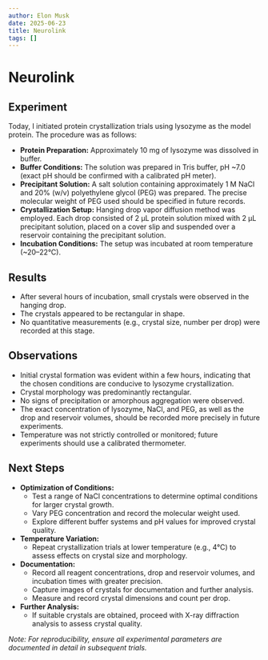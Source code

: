 ```yaml
---
author: Elon Musk
date: 2025-06-23
title: Neurolink
tags: []
---
```


# Neurolink

## Experiment

Today, I initiated protein crystallization trials using lysozyme as the model protein. The procedure was as follows:

- **Protein Preparation:** Approximately 10 mg of lysozyme was dissolved in buffer.
- **Buffer Conditions:** The solution was prepared in Tris buffer, pH ~7.0 (exact pH should be confirmed with a calibrated pH meter).
- **Precipitant Solution:** A salt solution containing approximately 1 M NaCl and 20% (w/v) polyethylene glycol (PEG) was prepared. The precise molecular weight of PEG used should be specified in future records.
- **Crystallization Setup:** Hanging drop vapor diffusion method was employed. Each drop consisted of 2 μL protein solution mixed with 2 μL precipitant solution, placed on a cover slip and suspended over a reservoir containing the precipitant solution.
- **Incubation Conditions:** The setup was incubated at room temperature (~20–22°C).

## Results

- After several hours of incubation, small crystals were observed in the hanging drop.
- The crystals appeared to be rectangular in shape.
- No quantitative measurements (e.g., crystal size, number per drop) were recorded at this stage.

## Observations

- Initial crystal formation was evident within a few hours, indicating that the chosen conditions are conducive to lysozyme crystallization.
- Crystal morphology was predominantly rectangular.
- No signs of precipitation or amorphous aggregation were observed.
- The exact concentration of lysozyme, NaCl, and PEG, as well as the drop and reservoir volumes, should be recorded more precisely in future experiments.
- Temperature was not strictly controlled or monitored; future experiments should use a calibrated thermometer.

## Next Steps

- **Optimization of Conditions:**
  - Test a range of NaCl concentrations to determine optimal conditions for larger crystal growth.
  - Vary PEG concentration and record the molecular weight used.
  - Explore different buffer systems and pH values for improved crystal quality.
- **Temperature Variation:**
  - Repeat crystallization trials at lower temperature (e.g., 4°C) to assess effects on crystal size and morphology.
- **Documentation:**
  - Record all reagent concentrations, drop and reservoir volumes, and incubation times with greater precision.
  - Capture images of crystals for documentation and further analysis.
  - Measure and record crystal dimensions and count per drop.
- **Further Analysis:**
  - If suitable crystals are obtained, proceed with X-ray diffraction analysis to assess crystal quality.

*Note: For reproducibility, ensure all experimental parameters are documented in detail in subsequent trials.*